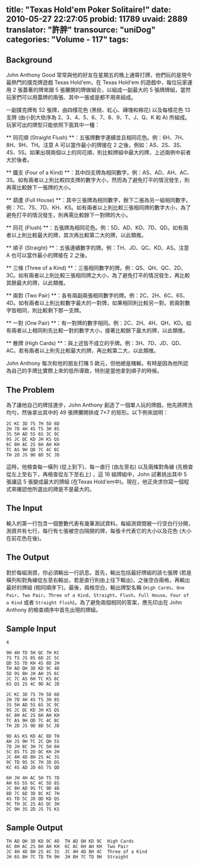 title: "Texas Hold'em Poker Solitaire!"
date: 2010-05-27 22:27:05
probid: 11789
uvaid: 2889
translator: "許胖"
transource: "uniDog"
categories: "Volume - 117"
tags:
---

## Background ##

John Anthony Good 常常與他的好友在星期五的晚上通霄打牌，他們玩的是現今最熱門的撲克牌遊戲 Texas Hold'em，在 Texas Hold'em 的遊戲中，每位玩家運用 2 張蓋著的牌來跟 5 張攤開的牌做組合，以組成一副最大的 5 張牌牌組，當然玩家們可以用蓋牌的兩張、其中一張或是都不用來組成。

一副撲克牌有 52 張牌，由四樣花色 (黑桃、紅心、磚塊和棉花) 以及每樣花色 13 支牌 (由小到大依序為 2、3、4、5、6、7、8、9、T、J、Q、K 和 A) 所組成。玩家可出的牌型只能依照下面其中一種：

** 同花順 (Straight Flush) **：五張牌數字連續並且相同花色。例：6H、7H、8H、9H、TH。注意 A 可以當作最小的牌接在 2 之後，例如：AS、2S、3S、4S、5S。如果出現兩個以上的同花順，則比較牌組中最大的牌，上述兩例中前者大於後者。

** 鐵支 (Four of a Kind) **：其中四支牌為相同數字。例：AS、AD、AH、AC、3S。如有兩者以上則比較四支牌的數字大小，然而為了避免打平的情況發生，則再需比較餘下一張牌的大小。

** 葫蘆 (Full House) **：其中三張牌為相同數字，餘下二張為另一組相同數字。例：7C、7S、7D、KH、KS。如有兩者以上則比較三張相同牌的數字大小，為了避免打平的情況發生，則再需比較餘下一對牌的大小。

** 同花 (Flush) **：五張牌為相同花色。例：5D、AD、KD、7D、QD。如有兩者以上則比較最大的牌，其次再比較第二大的牌，以此類推。

** 順子 (Straight) **：五張連續數字的牌。例：TH、JD、QC、KD、AS。注意 A 也可以當作最小的牌接在 2 之後。

** 三條 (Three of a Kind) **：三張相同數字的牌。例：QS、QH、QC、2D、3C。如有兩者以上則比較三張相同牌之大小，為了避免打平的情況發生，再比較其餘最大的牌，以此類推。

** 兩對 (Two Pair) **：各有兩副兩張相同數字的牌。例：2C、2H、6C、6S、4D。如有兩者以上則比較數字最大的一對牌，如果相同則比較另一對。若兩對數字皆相同，則比較剩下那一支牌。

** 一對 (One Pair) **：有一對牌的數字相同。例：2C、2H、4H、QH、KD。如有兩者以上相同則先比較一對的數字大小，接著比較餘下最大的牌，以此類推。

** 散牌 (High Cards) **：與上述皆不成立的手牌。例：3H、7D、JD、QD、AC。若有兩者以上則先比較最大的牌，再比較第二大，以此類推。

John Anthony 每次和他的朋友打賭 5 歐元，但他總是賭輸，有時是因為他所認為自己的手牌比實際上來的低所導致，特別是當他拿到順子的時候。

## The Problem ##

為了讓他自己的牌技進步，John Anthony 創造了一個單人玩的牌戲，他先將牌洗均勻，然後拿出其中的 49 張牌攤開排成 7×7 的矩形。以下例來說明：

	2C KC 3D 7S 7H 5D 6D
	2H 7D 4H 4S TS 3H 8S
	3S 5H AD 5S 6S 3C 9C
	9S JC QC KD JH KS QS
	6C 8H AC 2S 6H AH KH
	TC AS 9H QD 7C 4C 8C
	TH 2D JS 9D 8D 5C JD

這時，他檢查每一橫列 (從上到下)、每一直行 (由左至右) 以及兩條對角線 (先檢查從左上至右下，再檢查從左下至右上) ，這 16 組牌組中，John 試著挑出其中 5 張讓這 5 張變成最大的牌組 (在Texas Hold'em中)。現在，他正央求你寫一個程式來確認他所選出的牌是不是最大的。

<!-- more -->

## The Input ##

輸入的第一行包含一個整數代表有幾筆測試資料。每組測資間被一行空白行分開，測資共有七行，每行有七張被空白隔開的牌，每張卡代表它的大小以及花色 (大小在前花色在後)。

## The Output ##

對於每組測資，你必須輸出一行訊息。首先，輸出包括最好牌組的該七張牌 (若是橫列和對角線從左至右輸出，若是直行則由上往下輸出)，之後空白兩格，再輸出最好的牌組 (相同順序下)。最後，兩格空白，輸出牌型名稱 (`High Cards`、`One Pair`、`Two Pair`、`Three of a Kind`、`Straight`、`Flush`、`Full House`、`Four of a Kind` 或者 `Straight Flush`)。為了避免兩個相同的答案，應先印出在 John Anthony 的檢查順序中首先出現的牌組。

## Sample Input ##

	4

	9H 4H TD 5H QC 7H KC
	7S TS JS 8S 6D 2C 5C
	QD 5S 7D KH 4S 8D 2H
	TH AD QH 3D KD 9C 4D
	5D 9S 8H JH AH 3S 6C
	JC 7C AS 6H TC KS 8C
	6S QS 2S 4C 9D AC JD
	
	2C KC 3D 7S 7H 5D 6D
	2H 7D 4H 4S TS 3H 8S
	3S 5H AD 5S 6S 3C 9C
	9S JC QC KD JH KS QS
	6C 8H AC 2S 6H AH KH
	TC AS 9H QD 7C 4C 8C
	TH 2D JS 9D 8D 5C JD
	
	9D AS KS KD AC 8D TH
	AH JS 9H TC 2C QH 5S
	7D JH 8C 3H 7C 5H 6H
	5C 8S TS 2D QC KH 2H
	JC 4H 4D 8H 2S 4C 3S
	9C TD 9S 3C 7H 3D QS
	KC 4S AD JD 6S 7S QD

	6H JH 4H AC 5H TS 7D
	AH 6S 5S 6C 4C 5D 8S
	JC 8H AD 9S TC 9D 4D
	8D 7C 6D 3D 8C KC 7H
	4S TD 5C JD QD KD QS
	9C TH 3C 2S AS QC 3H
	2C 9H 3S 2D JS 7S KS

## Sample Output ##

	TH AD QH 3D KD 9C 4D  TH AD QH KD 9C  High Cards
	6C 8H AC 2S 6H AH KH  6C AC 6H AH KH  Two Pair
	JC 4H 4D 8H 2S 4C 3S  JC 4H 4D 8H 4C  Three of a Kind
	JH 6S 8H 7C TD TH 9H  JH 8H 7C TD 9H  Straight